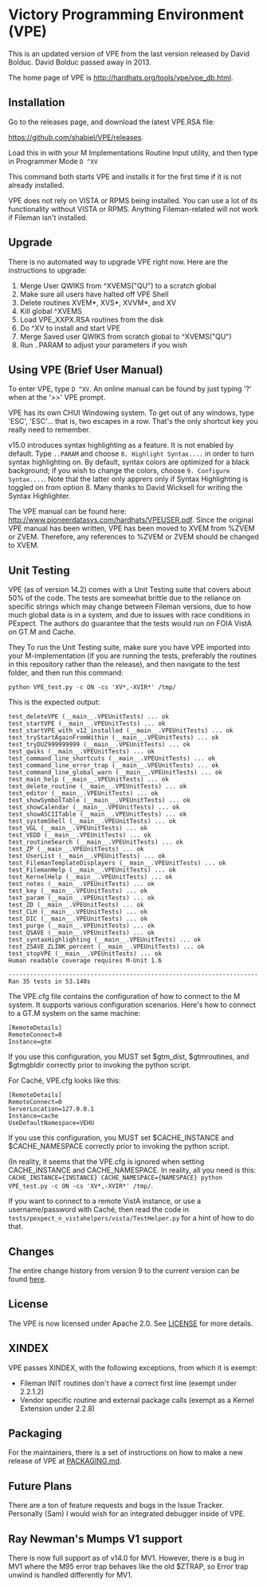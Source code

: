 # Victory Programming Environment (VPE)

This is an updated version of VPE from the last version released by David
Bolduc. David Bolduc passed away in 2013.

The home page of VPE is http://hardhats.org/tools/vpe/vpe_db.html.

## Installation
Go to the releases page, and download the latest VPE.RSA file:

https://github.com/shabiel/VPE/releases.

Load this in with your M Implementations Routine Input utility, and then type
in Programmer Mode `D ^XV`

This command both starts VPE and installs it for the first time if it is not
already installed.

VPE does not rely on VISTA or RPMS being installed. You can use a lot of its
functionality without VISTA or RPMS. Anything Fileman-related will not work if
Fileman isn't installed.

## Upgrade
There is no automated way to upgrade VPE right now. Here are the instructions
to upgrade:

 1. Merge User QWIKS from ^XVEMS("QU") to a scratch global
 2. Make sure all users have halted off VPE Shell
 3. Delete routines XVEM*, XVS*, XVVM*, and XV
 4. Kill global ^XVEMS
 5. Load VPE_XXPX.RSA routines from the disk
 6. Do ^XV to install and start VPE
 7. Merge Saved user QWIKS from scratch global to ^XVEMS("QU")
 8. Run ..PARAM to adjust your parameters if you wish

## Using VPE (Brief User Manual)
To enter VPE, type `D ^XV`.  An online manual can be found by just typing '?'
when at the '>>' VPE prompt. 

VPE has its own CHUI Windowing system. To get out of any windows, type 'ESC',
'ESC'... that is, two escapes in a row. That's the only shortcut key you really
need to remember.

v15.0 introduces syntax highlighting as a feature. It is not enabled by default.
Type `..PARAM` and choose `8. Highlight Syntax....` in order to turn syntax
highlighting on. By default, syntax colors are optimized for a black background;
if you wish to change the colors, choose `9. Configure Syntax....`. Note that
the latter only apprers only if Syntax Highlighting is toggled on from option 8.
Many thanks to David Wicksell for writing the Syntax Highlighter.

The VPE manual can be found here:
http://www.pioneerdatasys.com/hardhats/VPEUSER.pdf. Since the original VPE
manual has been written, VPE has been moved to XVEM from %ZVEM or ZVEM.
Therefore, any references to %ZVEM or ZVEM should be changed to XVEM.

## Unit Testing
VPE (as of version 14.2) comes with a Unit Testing suite that covers about 50%
of the code. The tests are somewhat brittle due to the reliance on specific 
strings which may change between Fileman versions, due to how much global data
is in a system, and due to issues with race conditions in PExpect. The authors
do guarantee that the tests would run on FOIA VistA on GT.M and Cache.

They To run the Unit Testing suite, make sure you have VPE imported into
your M-implementation (if you are running the tests, preferably the routines
in this repository rather than the release), and then navigate to the test
folder, and then run this command:

```
python VPE_test.py -c ON -cs 'XV*,-XVIR*' /tmp/
```

This is the expected output:
```
test_deleteVPE (__main__.VPEUnitTests) ... ok
test_startVPE (__main__.VPEUnitTests) ... ok
test_startVPE_with_v12_installed (__main__.VPEUnitTests) ... ok
test_tryStartAgainFromWithin (__main__.VPEUnitTests) ... ok
test_tryDUZ999999999 (__main__.VPEUnitTests) ... ok
test_qwiks (__main__.VPEUnitTests) ... ok
test_command_line_shortcuts (__main__.VPEUnitTests) ... ok
test_command_line_error_trap (__main__.VPEUnitTests) ... ok
test_command_line_global_warn (__main__.VPEUnitTests) ... ok
test_main_help (__main__.VPEUnitTests) ... ok
test_delete_routine (__main__.VPEUnitTests) ... ok
test_editor (__main__.VPEUnitTests) ... ok
test_showSymbolTable (__main__.VPEUnitTests) ... ok
test_showCalendar (__main__.VPEUnitTests) ... ok
test_showASCIITable (__main__.VPEUnitTests) ... ok
test_systemShell (__main__.VPEUnitTests) ... ok
test_VGL (__main__.VPEUnitTests) ... ok
test_VEDD (__main__.VPEUnitTests) ... ok
test_routineSearch (__main__.VPEUnitTests) ... ok
test_ZP (__main__.VPEUnitTests) ... ok
test_UserList (__main__.VPEUnitTests) ... ok
test_FilemanTemplateDisplayers (__main__.VPEUnitTests) ... ok
test_FilemanHelp (__main__.VPEUnitTests) ... ok
test_KernelHelp (__main__.VPEUnitTests) ... ok
test_notes (__main__.VPEUnitTests) ... ok
test_key (__main__.VPEUnitTests) ... ok
test_param (__main__.VPEUnitTests) ... ok
test_ZD (__main__.VPEUnitTests) ... ok
test_CLH (__main__.VPEUnitTests) ... ok
test_DIC (__main__.VPEUnitTests) ... ok
test_purge (__main__.VPEUnitTests) ... ok
test_QSAVE (__main__.VPEUnitTests) ... ok
test_syntaxHighlighting (__main__.VPEUnitTests) ... ok
test_ZSAVE_ZLINK_percent (__main__.VPEUnitTests) ... ok
test_stopVPE (__main__.VPEUnitTests) ... ok
Human readable coverage requires M-Unit 1.6

----------------------------------------------------------------------
Ran 35 tests in 53.140s
```

The VPE.cfg file contains the configuration of how to connect to the M system.
It supports various configuration scenarios. Here's how to connect to a GT.M
system on the same machine:

```
[RemoteDetails]
RemoteConnect=0
Instance=gtm
```

If you use this configuration, you MUST set $gtm_dist, $gtmroutines, and 
$gtmgbldir correctly prior to invoking the python script.

For Caché, VPE.cfg looks like this:
```
[RemoteDetails]
RemoteConnect=0
ServerLocation=127.0.0.1
Instance=cache
UseDefaultNamespace=VEHU
```

If you use this configuration, you MUST set $CACHE_INSTANCE and $CACHE_NAMESPACE
correctly prior to invoking the python script.

(In reality, it seems that the VPE.cfg is ignored when setting CACHE_INSTANCE
and CACHE_NAMESPACE. In reality, all you need is this: `CACHE_INSTANCE={INSTANCE} CACHE_NAMESPACE={NAMESPACE} python VPE_test.py -c ON -cs 'XV*,-XVIR*' /tmp/`.

If you want to connect to a remote VistA instance, or use a username/password
with Caché, then read the code in `tests/pexpect_n_vistahelpers/vista/TestHelper.py`
for a hint of how to do that.

## Changes
The entire change history from version 9 to the current version can be found
[here](Changes.md).

## License
The VPE is now licensed under Apache 2.0. See [LICENSE](LICENSE) for more details.

## XINDEX
VPE passes XINDEX, with the following exceptions, from which it is exempt:

 * Fileman INIT routines don't have a correct first line (exempt under 2.2.1.2)
 * Vendor specific routine and external package calls (exempt as a Kernel Extension under 2.2.8)

## Packaging
For the maintainers, there is a set of instructions on how to make a new
release of VPE at [PACKAGING.md](PACKAGING.md).

## Future Plans
There are a ton of feature requests and bugs in the Issue Tracker. Personally
(Sam) I would wish for an integrated debugger inside of VPE.

## Ray Newman's Mumps V1 support
There is now full support as of v14.0 for MV1. However, there is a bug in MV1
where the M95 error trap behaves like the old $ZTRAP, so Error trap unwind is
handled differently for MV1.
